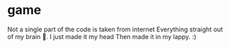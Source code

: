 # game
Not a single part of the code is taken from internet 
Everything straight out of my brain 🧠.
I just made it my head 
Then made it in my lappy.
:)

